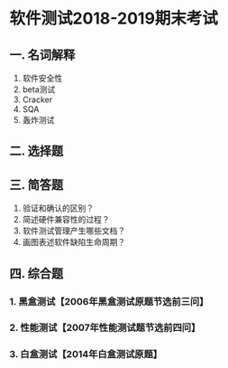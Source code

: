 # 软件测试2018-2019期末考试
## 一. 名词解释
1. 软件安全性
2. beta测试
3. Cracker
4. SQA
5. 轰炸测试
## 二. 选择题
## 三. 简答题
1. 验证和确认的区别？
2. 简述硬件兼容性的过程？
3. 软件测试管理产生哪些文档？
4. 画图表述软件缺陷生命周期？
## 四. 综合题
### 1. 黑盒测试【2006年黑盒测试原题节选前三问】
### 2. 性能测试【2007年性能测试题节选前四问】
### 3. 白盒测试【2014年白盒测试原题】

